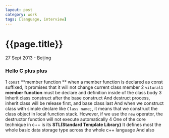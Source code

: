 ```yaml
---
layout: post
category: work
tags: [language, interview]
---
```

{{page.title}}
=============
<p class="meta">27 Sept 2013 - Beijing</p>

### Hello C plus plus
1  `const` **member function ** when a member function is declared as const suffixed, it promises that it will not change current class member
2  `vitural1` **member function** must be declare and definition inside of the class body
3  Inherit class construct after the base construct And destruct process, inherit class will be release first, and base class last And when we construct class with simple declare like `Class name;`, it means that we construct the class object in local function stack. However, if we use the `new` operator, the destructor function will not execute automatically
4  One of the core technique in c++ is its **STL\(Standard Template Library\)** It defines most the whole basic data storage type across the whole c++ language And also
